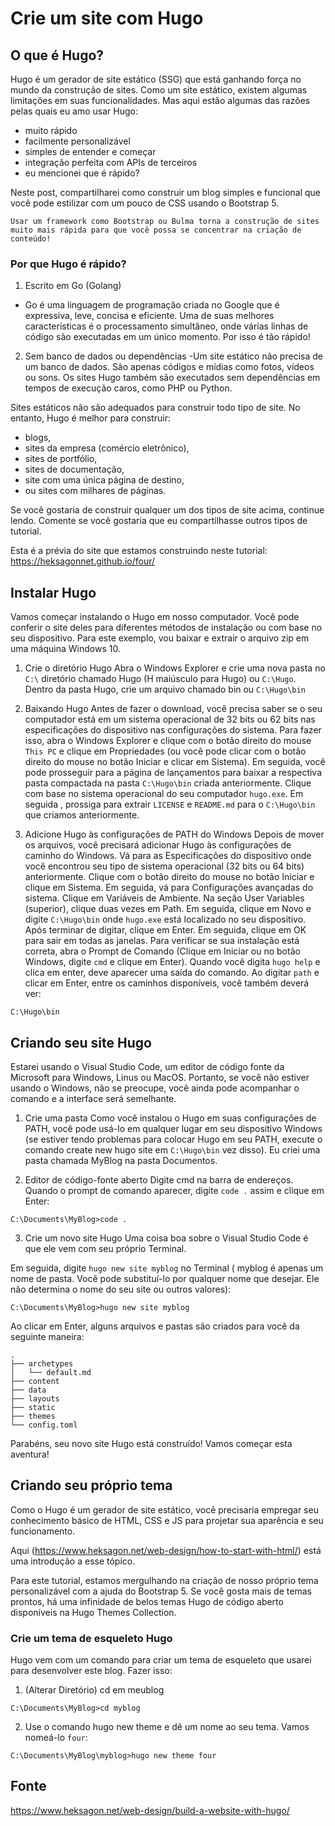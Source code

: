 # Crie um site com Hugo

## O que é Hugo?
Hugo é um gerador de site estático (SSG) que está ganhando força no mundo da construção de sites. Como um site estático, existem algumas limitações em suas funcionalidades. Mas aqui estão algumas das razões pelas quais eu amo usar Hugo:

- muito rápido
- facilmente personalizável
- simples de entender e começar
- integração perfeita com APIs de terceiros
- eu mencionei que é rápido?

Neste post, compartilharei como construir um blog simples e funcional que você pode estilizar com um pouco de CSS usando o Bootstrap 5.
```
Usar um framework como Bootstrap ou Bulma torna a construção de sites muito mais rápida para que você possa se concentrar na criação de conteúdo!
```

### Por que Hugo é rápido?

1. Escrito em Go (Golang)
- Go é uma linguagem de programação criada no Google que é expressiva, leve, concisa e eficiente. Uma de suas melhores características é o processamento simultâneo, onde várias linhas de código são executadas em um único momento. Por isso é tão rápido!
2. Sem banco de dados ou dependências
-Um site estático não precisa de um banco de dados. São apenas códigos e mídias como fotos, vídeos ou sons. Os sites Hugo também são executados sem dependências em tempos de execução caros, como PHP ou Python.

Sites estáticos não são adequados para construir todo tipo de site. No entanto, Hugo é melhor para construir:
- blogs,
- sites da empresa (comércio eletrônico),
- sites de portfólio,
- sites de documentação,
- site com uma única página de destino,
- ou sites com milhares de páginas.

Se você gostaria de construir qualquer um dos tipos de site acima, continue lendo. Comente se você gostaria que eu compartilhasse outros tipos de tutorial.

Esta é a prévia do site que estamos construindo neste tutorial:
https://heksagonnet.github.io/four/

## Instalar Hugo

Vamos começar instalando o Hugo em nosso computador. Você pode conferir o site deles para diferentes métodos de instalação ou com base no seu dispositivo. Para este exemplo, vou baixar e extrair o arquivo zip em uma máquina Windows 10.

1. Crie o diretório Hugo
Abra o Windows Explorer e crie uma nova pasta no `C:\` diretório chamado Hugo (H maiúsculo para Hugo) ou `C:\Hugo`. Dentro da pasta Hugo, crie um arquivo chamado bin ou `C:\Hugo\bin`

2. Baixando Hugo
Antes de fazer o download, você precisa saber se o seu computador está em um sistema operacional de 32 bits ou 62 bits nas especificações do dispositivo nas configurações do sistema. Para fazer isso, abra o Windows Explorer e clique com o botão direito do mouse `This PC` e clique em Propriedades (ou você pode clicar com o botão direito do mouse no botão Iniciar e clicar em Sistema).
Em seguida, você pode prosseguir para a página de lançamentos para baixar a respectiva pasta compactada na pasta `C:\Hugo\bin` criada anteriormente.
Clique com base no sistema operacional do seu computador `hugo.exe`. Em seguida , prossiga para extrair `LICENSE` e `README.md` para o `C:\Hugo\bin` que criamos anteriormente.

3. Adicione Hugo às configurações de PATH do Windows
Depois de mover os arquivos, você precisará adicionar Hugo às configurações de caminho do Windows. Vá para as Especificações do dispositivo onde você encontrou seu tipo de sistema operacional (32 bits ou 64 bits) anteriormente.
Clique com o botão direito do mouse no botão Iniciar e clique em Sistema. Em seguida, vá para Configurações avançadas do sistema. Clique em Variáveis ​​de Ambiente. Na seção User Variables (superior), clique duas vezes em Path.
Em seguida, clique em Novo e digite `C:\Hugo\bin` onde `hugo.exe` está localizado no seu dispositivo.
Após terminar de digitar, clique em Enter. Em seguida, clique em OK para sair em todas as janelas.
Para verificar se sua instalação está correta, abra o Prompt de Comando (Clique em Iniciar ou no botão Windows, digite `cmd` e clique em Enter). Quando você digita `hugo help` e clica em enter, deve aparecer uma saída do comando.
Ao digitar `path` e clicar em Enter, entre os caminhos disponíveis, você também deverá ver:
```
C:\Hugo\bin
```

## Criando seu site Hugo
Estarei usando o Visual Studio Code, um editor de código fonte da Microsoft para Windows, Linus ou MacOS. Portanto, se você não estiver usando o Windows, não se preocupe, você ainda pode acompanhar o comando e a interface será semelhante.

1. Crie uma pasta
Como você instalou o Hugo em suas configurações de PATH, você pode usá-lo em qualquer lugar em seu dispositivo Windows (se estiver tendo problemas para colocar Hugo em seu PATH, execute o comando create new hugo site em `C:\Hugo\bin` vez disso).
Eu criei uma pasta chamada MyBlog na pasta Documentos.

2. Editor de código-fonte aberto
Digite cmd na barra de endereços.
Quando o prompt de comando aparecer, digite `code .` assim e clique em Enter:
```
C:\Documents\MyBlog>code .
```

3. Crie um novo site Hugo
Uma coisa boa sobre o Visual Studio Code é que ele vem com seu próprio Terminal.

Em seguida, digite `hugo new site myblog` no Terminal ( myblog é apenas um nome de pasta. Você pode substituí-lo por qualquer nome que desejar. Ele não determina o nome do seu site ou outros valores):
```
C:\Documents\MyBlog>hugo new site myblog
```
Ao clicar em Enter, alguns arquivos e pastas são criados para você da seguinte maneira:
```
.
├── archetypes
│   └── default.md
├── content
├── data
├── layouts
├── static
├── themes
└── config.toml
```
Parabéns, seu novo site Hugo está construído! Vamos começar esta aventura!

## Criando seu próprio tema
Como o Hugo é um gerador de site estático, você precisaria empregar seu conhecimento básico de HTML, CSS e JS para projetar sua aparência e seu funcionamento.

Aqui (https://www.heksagon.net/web-design/how-to-start-with-html/) está uma introdução a esse tópico.

Para este tutorial, estamos mergulhando na criação de nosso próprio tema personalizável com a ajuda do Bootstrap 5. Se você gosta mais de temas prontos, há uma infinidade de belos temas Hugo de código aberto disponíveis na Hugo Themes Collection.

### Crie um tema de esqueleto Hugo
Hugo vem com um comando para criar um tema de esqueleto que usarei para desenvolver este blog. Fazer isso:

1. (Alterar Diretório) cd em meublog
```
C:\Documents\MyBlog>cd myblog
```

2. Use o comando hugo new theme e dê um nome ao seu tema. Vamos nomeá-lo `four`:
```
C:\Documents\MyBlog\myblog>hugo new theme four
```















## Fonte
https://www.heksagon.net/web-design/build-a-website-with-hugo/
